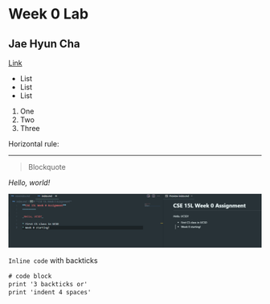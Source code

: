 # __Week 0 Lab__

## Jae Hyun Cha

[Link](https://github.com/Jae-Hyun-Cha/cse15l-lab-reports)

* List
* List
* List

1. One
2. Two
3. Three

Horizontal rule:

---

> Blockquote

_Hello, world!_

![Image](screenshot.png)

`Inline code` with backticks

```
# code block
print '3 backticks or'
print 'indent 4 spaces'
```